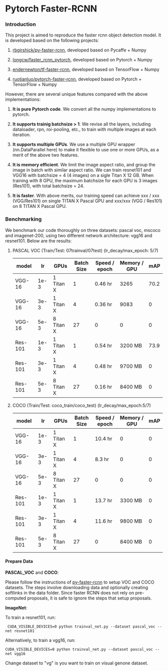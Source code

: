 # Pytorch Faster-RCNN

### Introduction

This project is aimed to reproduce the faster rcnn object detection model. It is developed based on the following projects:

1. [rbgirshick/py-faster-rcnn](https://github.com/rbgirshick/py-faster-rcnn), developed based on Pycaffe + Numpy

2. [longcw/faster_rcnn_pytorch](https://github.com/longcw/faster_rcnn_pytorch), developed based on Pytorch + Numpy

3. [endernewton/tf-faster-rcnn](https://github.com/endernewton/tf-faster-rcnn), developed based on TensorFlow + Numpy

4. [ruotianluo/pytorch-faster-rcnn](https://github.com/ruotianluo/pytorch-faster-rcnn), developed based on Pytorch + TensorFlow + Numpy

However, there are several unique features compared with the above implementations:

1) **It is pure Pytorch code**. We convert all the numpy implementations to pytorch.

2) **It supports trainig batchsize > 1**. We revise all the layers, including dataloader, rpn, roi-pooling, etc., to train with multiple images at each iteration.

3) **It supports multiple GPUs**. We use a multiple GPU wrapper (nn.DataParallel here) to make it flexible to use one or more GPUs, as a merit of the above two features.

4) **It is memory efficient**. We limit the image aspect ratio, and group the image in batch with similar aspect ratio. We can train resnet101 and VGG16 with batchsize = 4 (4 images) on a sigle Titan X 12 GB. When training with 8 GPU, the maximum batchsize for each GPU is 3 images (Res101), with total batchsize = 24. 

5) **It is faster**. With above merits, our training speed can achieve xxx / xxx (VGG/Res101) on single TITAN X Pascal GPU and xxx/xxx (VGG / Res101) on 8 TITAN X Pascal GPU.  

### Benchmarking

We benchmark our code thoroughly on three datasets: pascal voc, mscoco and imagenet-200, using two different network architecture: vgg16 and resnet101. Below are the results:

1. PASCAL VOC (Train/Test: 07trainval/07test) (lr_decay/max_epoch: 5/7)

	 model     | lr        | GPUs     | Batch Size |  Speed / epoch | Memory / GPU | mAP 
	-----------|-----------|----------|------------|-------|--------|-----
	VGG-16     | 1e-3|1 Titan X | 1           |  0.46 hr | 3265   | 70.2   
	VGG-16     | 3e-3|1 Titan X | 4          |  0.36 hr | 9083   | 0   
	VGG-16     | 5e-3|8 Titan X | 27         |  0       | 0      | 0   
	Res-101    | 1e-3|1 Titan X | 1          |  0.54 hr | 3200 MB  | 73.9   
	Res-101    | 3e-3|1 Titan X | 4          |  0.48 hr | 9700 MB  | 0   
	Res-101    | 5e-3|8 Titan X | 27         |  0.16 hr | 8400 MB  | 0   


1. COCO (Train/Test: coco_train/coco_test) (lr_decay/max_epoch:5/7)

	 model     | lr | GPUs     | Batch Size | Speed / epoch | Memory / GPU | mAP 
	-----------|-----------|----------|------------|-------|--------|-----
	VGG-16     | 1e-3 |1 Titan X | 1          |  10.4 hr | 0   | 0   
	VGG-16     | 3e-3 |1 Titan X | 4          |  8.3 hr  | 0   | 0   
	VGG-16     | 5e-3 |8 Titan X | 27         |  0       | 0   | 0   
	Res-101    | 1e-3 |1 Titan X | 1          |  13.7 hr | 3300 MB | 0   
	Res-101    | 3e-3 |1 Titan X | 4          |  11.6 hr | 9800 MB | 0   
	Res-101    | 5e-3 |8 Titan X | 27         |  0       | 8400 MB | 0  

#### Prepare Data 
**PASCAL_VOC** and **COCO**:

Please follow the instructions of [py-faster-rcnn](https://github.com/rbgirshick/py-faster-rcnn#beyond-the-demo-installation-for-training-and-testing-models) to setup VOC and COCO datasets. The steps involve downloading data and optionally creating softlinks in the data folder. Since faster RCNN does not rely on pre-computed proposals, it is safe to ignore the steps that setup proposals.

**ImageNet**:


To train a resnet101, run:
```
 CUDA_VISIBLE_DEVICES=0 python trainval_net.py --dataset pascal_voc --net resnet101
 ```
Alternatively, to train a vgg16, run:
```
CUDA_VISIBLE_DEVICES=0 python trainval_net.py --dataset pascal_voc --net vgg16
```

Change dataset to "vg" is you want to train on visual genone dataset.

